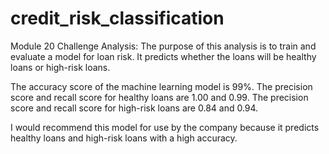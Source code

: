 # credit_risk_classification
Module 20 Challenge
Analysis:
The purpose of this analysis is to train and evaluate a model for loan risk. It predicts whether the loans will be healthy loans or high-risk loans.

The accuracy score of the machine learning model is 99%.
The precision score and recall score for healthy loans are 1.00 and 0.99.
The precision score and recall score for high-risk loans are 0.84 and 0.94.

I would recommend this model for use by the company because it predicts healthy loans and high-risk loans with a high accuracy.
